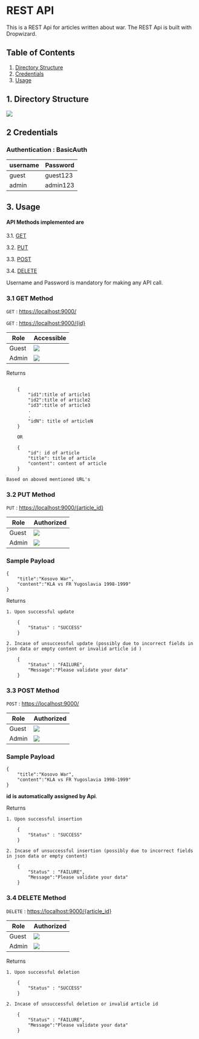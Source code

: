 # REST API

This is a REST Api for articles written about war.
The REST Api is built with Dropwizard.

## Table of Contents
1. [Directory Structure](#dir)
2. [Credentials](#credentials)
3. [Usage](#use)

## 1. Directory Structure
<a name="dir"></a>
![](C:\Users\raksh\Desktop\tree.png)

<div style="page-break-after: always;"></div>

## 2 Credentials
<a name="credentials"></a>

### Authentication : <strong>BasicAuth</strong>

| username  | Password |
| -------------|-------------|
| guest  | guest123|
| admin  | admin123|

## 3. Usage
<a name="use"></a>
#### API Methods implemented are
3.1. [GET](#get)

3.2. [PUT](#put)

3.3. [POST](#post)

3.4. [DELETE](#del)

Username and Password is mandatory for making any API call.

### 3.1 GET Method
<a name="get"></a>
`GET` : <https://localhost:9000/>

`GET` : <https://localhost:9000/{id}>

| Role  | Accessible |
|  -------------  | -------------       |
| Guest  | ![](https://img.icons8.com/fluent/32/000000/checked-2.png)|
| Admin  | ![](https://img.icons8.com/fluent/32/000000/checked-2.png)|

Returns
```

    {
        "id1":title of article1
        "id2":title of article2
        "id3":title of article3
        .
        .
        "idN": title of articleN
    }
    
    OR
    
    {
        "id": id of article
        "title": title of article
        "content": content of article
    }
    
Based on aboved mentioned URL's
```

### 3.2 PUT Method
<a name="put"></a>
`PUT` : <https://localhost:9000/{article_id}>

| Role  | Authorized |
|  -------------  | -------------       |
| Guest  | ![](https://img.icons8.com/material-sharp/32/000000/cancel--v1.png)|
| Admin  | ![](https://img.icons8.com/fluent/32/000000/checked-2.png)|

### Sample Payload
```
{
    "title":"Kosovo War",
    "content":"KLA vs FR Yugoslavia 1998-1999"
}
```
Returns

```
1. Upon successful update

    {
        "Status" : "SUCCESS"
    }
    
2. Incase of unsuccessful update (possibly due to incorrect fields in json data or empty content or invalid article id )

    {
        "Status" : "FAILURE",
        "Message":"Please validate your data"
    }

```

<div style="page-break-after: always;"></div>

### 3.3 POST Method
<a name="post"></a>
`POST` : <https://localhost:9000/>

| Role  | Authorized |
|  -------------  | -------------       |
| Guest  | ![](https://img.icons8.com/material-sharp/32/000000/cancel--v1.png)|
| Admin  | ![](https://img.icons8.com/fluent/32/000000/checked-2.png)|

### Sample Payload
```
{
    "title":"Kosovo War",
    "content":"KLA vs FR Yugoslavia 1998-1999"
}
```
<strong>id is automatically assigned by Api</strong>.


Returns

```
1. Upon successful insertion

    {
        "Status" : "SUCCESS"
    }
    
2. Incase of unsuccessful insertion (possibly due to incorrect fields in json data or empty content)

    {
        "Status" : "FAILURE",
        "Message":"Please validate your data"
    }

```
<div style="page-break-after: always;"></div>

### 3.4 DELETE Method
<a name="del"></a>
`DELETE` : <https://localhost:9000/{article_id}>

| Role  | Authorized |
|  -------------  | -------------       |
| Guest  | ![](https://img.icons8.com/material-sharp/32/000000/cancel--v1.png)|
| Admin  | ![](https://img.icons8.com/fluent/32/000000/checked-2.png)|

Returns

```
1. Upon successful deletion

    {
        "Status" : "SUCCESS"
    }
    
2. Incase of unsuccessful deletion or invalid article id

    {
        "Status" : "FAILURE",
        "Message":"Please validate your data"
    }
```
